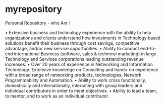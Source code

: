 # myrepository
Personal Repository - who Am I

•	Extensive business and technology experience with the ability to help organizations and clients understand how investments in Technology based solutions benefit their business through cost savings, competitive advantage, and/or new service opportunities. 
•	Ability to conduct end-to-end international Business (software, sales & technical marketing) in large Technology and Services corporations leading outstanding revenue increases. 
•	Over 20 years of experience in Networking and Information Technology. Extensive knowledge on Consulting and hands-on experience with a broad range of networking products, technologies, Network Programmability and Automation. 
•	Ability to work cross functionally, domestically and internationally, interacting with group leaders and individual contributors in order to meet objectives.
•	Ability to lead a team, to mentor, and to work as an individual contributor. 

